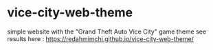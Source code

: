 # vice-city-web-theme
simple website with the "Grand Theft Auto Vice City" game theme 
see results here :
https://redahmimchi.github.io/vice-city-web-theme/
